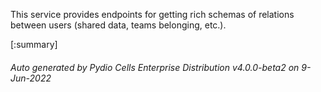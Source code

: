 






This service provides endpoints for getting rich schemas of relations between users (shared data, teams belonging, etc.).

[:summary]

###### Auto generated by Pydio Cells Enterprise Distribution v4.0.0-beta2 on 9-Jun-2022

